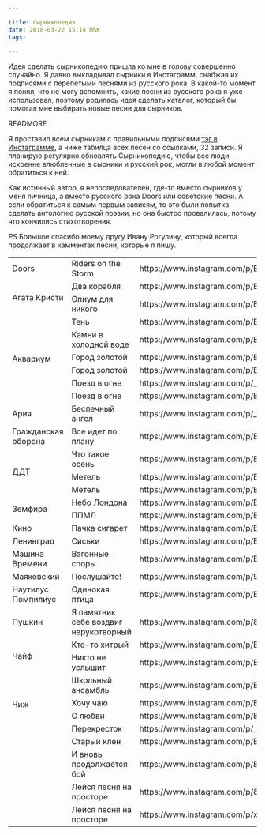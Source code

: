 ```yaml
---

title: Сырникопедия
date: 2018-03-22 15:14 MSK
tags: 

---
```


Идея сделать сырникопедию пришла ко мне в голову совершенно случайно. Я давно выкладывал сырники в Инстаграмм, снабжая их подписями с перепетыми песнями из русского рока. В какой-то момент я понял, что не могу вспомнить, какие песни из русского рока я уже использовал, поэтому родилась идея сделать каталог, который бы помогал мне выбирать новые песни для сырников.

READMORE

Я проставил всем сырникам с правильными подписями [тэг в Инстаграмме](https://www.instagram.com/explore/tags/%D1%81%D1%8B%D1%80%D0%BD%D0%B8%D0%BA%D0%BE%D0%BF%D0%B5%D0%B4%D0%B8%D1%8F/), а ниже табилца всех песен со ссылками, 32 записи. Я планирую регулярно обновлять Сырникопедию, чтобы все люди, искренне влюбленные в сырники и русский рок, могли в любой момент обратиться к ней.

Как истинный автор, я непоследователен, где-то вместо сырников у меня яичница, а вместо русского рока Doors или советские песни. А если обратиться к самым первым записям, то это были попытка сделать антологию русской поэзии, но она быстро провалилась, потому что кончились стихотворения.

*PS* Большое спасибо моему другу Ивану Рогулину, который всегда продолжает в камментах песни, которые я пишу.

<table class="music">
<tr><td>Doors</td><td>Riders on the Storm</td><td>https://www.instagram.com/p/BGdjeKzSR_z</td></tr>

<tr><td rowspan="2">Агата Кристи</td><td>Два корабля</td><td>https://www.instagram.com/p/BbGeksfATS2</td></tr>
<tr>                                 <td>Опиум для никого</td><td>https://www.instagram.com/p/BaqHlF3gcBJ</td></tr>

<tr><td rowspan="6">Аквариум</td><td>Тень</td><td>https://www.instagram.com/p/Bas_xVBgDvj</td></tr>
<tr>                             <td>Камни в холодной воде</td><td>https://www.instagram.com/p/BZnR3YjAzUw</td></tr>
<tr>                             <td>Город золотой</td><td>https://www.instagram.com/p/BLaOhhgAcns</td></tr>
<tr>                             <td>Город золотой</td><td>https://www.instagram.com/p/BB1Vh9kSR_w</td></tr>
<tr>                             <td>Поезд в огне</td><td>https://www.instagram.com/p/_nuHoySR2c</td></tr>
<tr>                             <td>Поезд в огне</td><td>https://www.instagram.com/p/BxJ5Nkgl7Lm/</td></tr>

<tr><td>Ария</td><td>Беспечный ангел</td><td>https://www.instagram.com/p/_VrPp3SR8k</td></tr>
<tr><td>Гражданская оборона</td><td>Все идет по плану</td><td>https://www.instagram.com/p/B9qxw0PDXEz</td></tr>

<tr><td rowspan="3">ДДТ</td><td>Что такое осень</td><td>https://www.instagram.com/p/BaGGuWkAPrR</td></tr>
<tr>                        <td>Метель</td><td>https://www.instagram.com/p/BWcA6lMg2D6</td></tr>
<tr>                        <td>Метель</td><td>https://www.instagram.com/p/B88KboFDaB-</td></tr>

<tr><td rowspan="2">Земфира</td><td>Небо Лондона</td><td>https://www.instagram.com/p/BctltxCAdJm</td></tr>
<tr>                            <td>ППМЛ</td><td>https://www.instagram.com/p/BWt2PVVgube</td></tr>

<tr><td>Кино</td><td>Пачка сигарет</td><td>https://www.instagram.com/p/Bc6dgxDAzJJ</td></tr>

<tr><td>Ленинград</td><td>Сиськи</td><td>https://www.instagram.com/p/BMiTbpxgbBX</td></tr>

<tr><td>Машина Времени</td><td>Вагонные споры</td><td>https://www.instagram.com/p/BgdC7KinyAo</td></tr>

<tr><td>Маяковский</td><td>Послушайте!</td><td>https://www.instagram.com/p/9-NgqoyR0v</td></tr>

<tr><td>Наутилус Помпилиус</td><td>Одинокая птица</td><td>https://www.instagram.com/p/BI_0B0HDINb</td></tr>

<tr><td>Пушкин</td><td>Я памятник себе воздвиг нерукотворный </td><td>https://www.instagram.com/p/8uaf58SR3F</td></tr>

<tr><td rowspan="2">Чайф</td><td>Кто-то хитрый</td><td>https://www.instagram.com/p/BcWQPnIAk4f</td></tr>
<tr>                         <td>Никто не услышит</td><td>https://www.instagram.com/p/BDSGJ8syR68</td></tr>

<tr><td rowspan="4">Чиж</td><td>Школьный ансамбль</td><td>https://www.instagram.com/p/BcENQHvA4qJ</td></tr>
<tr>                        <td>Хочу чаю</td><td>https://www.instagram.com/p/BaQiwjrg6lb</td></tr>
<tr>                        <td>О любви</td><td>https://www.instagram.com/p/BCb9kWASR4s</td></tr>
<tr>                        <td>Перекресток</td><td>https://www.instagram.com/p/_0mByBSR5U</td></tr>

<tr><td></td><td>Старый клен</td><td>https://www.instagram.com/p/BJuD9nzjilM</td></tr>
<tr><td></td><td>И вновь продолжается бой</td><td>https://www.instagram.com/p/BA3nVa8yR8O</td></tr>
<tr><td></td><td>Лейся песня на просторе</td><td>https://www.instagram.com/p/8SDghdSRy2</td></tr>
<tr><td></td><td>Лейся песня на просторе</td><td>https://www.instagram.com/p/x-_s9oSR9u</td></tr>
</table>
